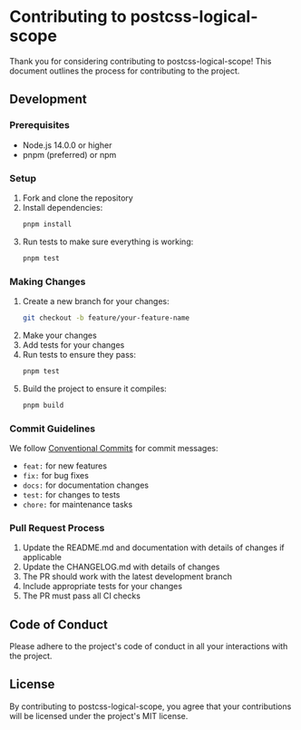 # Contributing to postcss-logical-scope

Thank you for considering contributing to postcss-logical-scope! This document outlines the process for contributing to the project.

## Development

### Prerequisites

- Node.js 14.0.0 or higher
- pnpm (preferred) or npm

### Setup

1. Fork and clone the repository
2. Install dependencies:
   ```bash
   pnpm install
   ```
3. Run tests to make sure everything is working:
   ```bash
   pnpm test
   ```

### Making Changes

1. Create a new branch for your changes:
   ```bash
   git checkout -b feature/your-feature-name
   ```
2. Make your changes
3. Add tests for your changes
4. Run tests to ensure they pass:
   ```bash
   pnpm test
   ```
5. Build the project to ensure it compiles:
   ```bash
   pnpm build
   ```

### Commit Guidelines

We follow [Conventional Commits](https://www.conventionalcommits.org/) for commit messages:

- `feat:` for new features
- `fix:` for bug fixes
- `docs:` for documentation changes
- `test:` for changes to tests
- `chore:` for maintenance tasks

### Pull Request Process

1. Update the README.md and documentation with details of changes if applicable
2. Update the CHANGELOG.md with details of changes
3. The PR should work with the latest development branch
4. Include appropriate tests for your changes
5. The PR must pass all CI checks

## Code of Conduct

Please adhere to the project's code of conduct in all your interactions with the project.

## License

By contributing to postcss-logical-scope, you agree that your contributions will be licensed under the project's MIT license.
